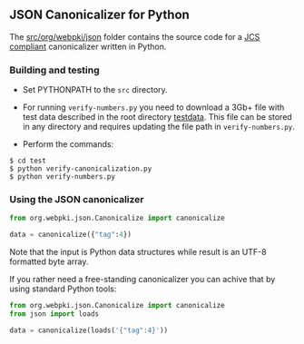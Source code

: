 ## JSON Canonicalizer for Python

The [src/org/webpki/json](src/org/webpki/json)
folder contains the source code for a 
[JCS compliant](https://tools.ietf.org/html/draft-rundgren-json-canonicalization-scheme-02) 
canonicalizer written in Python.

### Building and testing

- Set PYTHONPATH to the `src` directory.

- For running `verify-numbers.py` you need to download a 3Gb+ file with test
data described in the root directory [testdata](../testdata).  This file can be stored in
any directory and requires updating the file path in `verify-numbers.py`.

- Perform the commands:
```code
$ cd test
$ python verify-canonicalization.py
$ python verify-numbers.py
```


### Using the JSON canonicalizer

```python
from org.webpki.json.Canonicalize import canonicalize

data = canonicalize({"tag":4})
```
Note that the input is Python data structures while result is an UTF-8 formatted byte array.

If you rather need a free-standing canonicalizer you can achive that by using standard Python tools:
```python
from org.webpki.json.Canonicalize import canonicalize
from json import loads

data = canonicalize(loads('{"tag":4}'))
```
